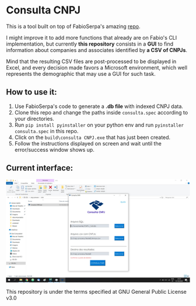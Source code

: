 # Consulta CNPJ

This is a tool built on top of FabioSerpa's amazing [repo](https://github.com/fabioserpa/CNPJ-full).

I might improve it to add more functions that already are on Fabio's CLI implementation, but currently **this repository** consists in a **GUI** to find information about companies and associates identified by **a CSV of CNPJs**.

Mind that the resulting CSV files are post-processed to be displayed in Excel, and every decision made favors a Microsoft environment, which well represents the demographic that may use a GUI for such task.

## How to use it:
 1. Use FabioSerpa's code to generate a **.db file** with indexed CNPJ data.
 2. Clone this repo and change the paths inside ``consulta.spec`` according to your directories.
 3. Run ``pip install pyinstaller`` on your python env and run ``pyinstaller consulta.spec`` in this repo.
 4. Click on the ``build\consulta CNPJ.exe`` that has just been created.
 5. Follow the instructions displayed on screen and wait until the error/success window shows up.
 
## Current interface:
![Interface Preview](./media/interface-v1.jpeg)

This repository is under the terms specified at GNU General Public License v3.0

